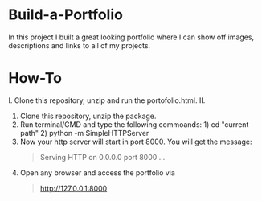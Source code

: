# Build-a-Portfolio
In this project I built a great looking portfolio where I can show off images, descriptions and links to all of my projects.

# How-To
I. Clone this repository, unzip and run the portofolio.html.
II.
  1. Clone this repository, unzip the package.
  2. Run terminal/CMD and type the following commoands:
    1) cd "current path"
    2) python -m SimpleHTTPServer
  3. Now your http server will start in port 8000. You will get the message:
      >Serving HTTP on 0.0.0.0 port 8000 ...
  4. Open any browser and access the portfolio via 
      >http://127.0.0.1:8000
